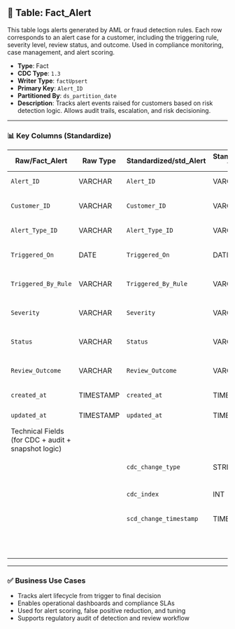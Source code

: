 ## 📜 Table: Fact_Alert

This table logs alerts generated by AML or fraud detection rules. Each row corresponds to an alert case for a customer, including the triggering rule, severity level, review status, and outcome. Used in compliance monitoring, case management, and alert scoring.

- **Type**: Fact  
- **CDC Type**: `1.3`  
- **Writer Type**: `factUpsert`  
- **Primary Key**: `Alert_ID`  
- **Partitioned By**: `ds_partition_date`  
- **Description**: Tracks alert events raised for customers based on risk detection logic. Allows audit trails, escalation, and risk decisioning.

---

### 📊 Key Columns (Standardize)

| Raw/Fact_Alert      | Raw Type | Standardized/std_Alert | Standardized Type | Standardized/std_Alert_Hist | Description                               | PK  | Note                        |
|---------------------|----------|-------------------------|-------------------|------------------------------|-------------------------------------------|-----|-----------------------------|
| `Alert_ID`          | VARCHAR  | `Alert_ID`              | VARCHAR           | `Alert_ID`                   | Unique ID of the alert                    | ✅  | Primary key                 |
| `Customer_ID`       | VARCHAR  | `Customer_ID`           | VARCHAR           | `Customer_ID`                | Customer associated with the alert        |     | FK to `Dim_Customer`        |
| `Alert_Type_ID`     | VARCHAR  | `Alert_Type_ID`         | VARCHAR           | `Alert_Type_ID`              | Type/category of alert                    |     | FK to `Dim_Alert_Type`      |
| `Triggered_On`      | DATE     | `Triggered_On`          | DATE              | `Triggered_On`               | Date the alert was generated              |     | FK to `Dim_Time`            |
| `Triggered_By_Rule` | VARCHAR  | `Triggered_By_Rule`     | VARCHAR           | `Triggered_By_Rule`          | Business rule that triggered the alert    |     | May map to rule ID or name  |
| `Severity`          | VARCHAR  | `Severity`              | VARCHAR           | `Severity`                   | Risk severity level (e.g., High, Low)     |     |                             |
| `Status`            | VARCHAR  | `Status`                | VARCHAR           | `Status`                     | Alert status (e.g., Open, Closed)         |     |                             |
| `Review_Outcome`    | VARCHAR  | `Review_Outcome`        | VARCHAR           | `Review_Outcome`             | Analyst decision or disposition           |     |                             |
| `created_at`        | TIMESTAMP| `created_at`            | TIMESTAMP         | `created_at`                 | First seen in ETL                         |     | From source (CDC 1.3)       |
| `updated_at`        | TIMESTAMP| `updated_at`            | TIMESTAMP         | `updated_at`                 | Last modified time                        |     | From source (CDC 1.3)       |
|Technical Fields (for CDC + audit + snapshot logic)|
|                     |          | `cdc_change_type`       | STRING            | `cdc_change_type`            | `'cdc_insert'` or `'cdc_update'`          |     | CDC 1.3 logic                |
|                     |          | `cdc_index`             | INT               | `cdc_index`                  | Row sequencing index                      |     | Optional                    |
|                     |          | `scd_change_timestamp`  | TIMESTAMP         | `scd_change_timestamp`       | Ingestion timestamp                       |     | Audit field                  |
|                     |          |                          |                   | `ds_partition_date`          | Partitioning field for performance        |     | Often equals `Triggered_On` |

---

### ✅ Business Use Cases

- Tracks alert lifecycle from trigger to final decision  
- Enables operational dashboards and compliance SLAs  
- Used for alert scoring, false positive reduction, and tuning  
- Supports regulatory audit of detection and review workflow